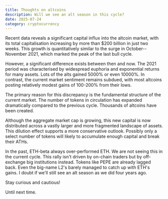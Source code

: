 ```yaml
---
title: Thoughts on altcoins
description: Will we see an alt season in this cycle?
date: 2025-07-24
category: cryptocurrency
---
```


Recent data reveals a significant capital influx into the altcoin market, with its total capitalisation increasing by more than $200 billion in just two weeks. This growth is quantitatively similar to the surge in October--November 2021, which marked the peak of the last bull cycle.

However, a significant difference exists between then and now. The 2021 period was characterised by widespread euphoria and exponential returns for many assets. Lots of the alts gained 5000% or even 10000%. In contrast, the current market sentiment remains subdued, with most altcoins posting relatively modest gains of 100-200% from their lows.

The primary reason for this discrepancy is the fundamental structure of the current market. The number of tokens in circulation has expanded dramatically compared to the previous cycle. Thousands of altcoins have been created.

Although the aggregate market cap is growing, this new capital is now distributed across a vastly larger and more fragmented landscape of assets. This dilution effect supports a more conservative outlook. Possibly only a select number of tokens will likely to accumulate enough capital and break their ATHs.

In the past, ETH-beta always over-performed ETH. We are not seeing this in the current cycle. This rally isn't driven by on-chain traders but by off-exchange big institutions instead. Tokens like PEPE are already lagged back. Even the big-name L2's barely managed to catch up with ETH's gains. I doubt if we'll still see an alt season as we did four years ago.

Stay curious and cautious!

Until next time.
